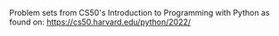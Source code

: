 Problem sets from CS50's Introduction to Programming with Python as found on:
https://cs50.harvard.edu/python/2022/

